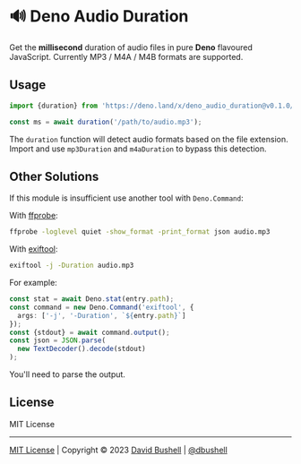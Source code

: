 # 🔊 Deno Audio Duration

Get the **millisecond** duration of audio files in pure **Deno** flavoured JavaScript. Currently MP3 / M4A / M4B formats are supported.

## Usage

```javascript
import {duration} from 'https://deno.land/x/deno_audio_duration@v0.1.0/mod.ts';

const ms = await duration('/path/to/audio.mp3');
```

The `duration` function will detect audio formats based on the file extension. Import and use `mp3Duration` and `m4aDuration` to bypass this detection.

## Other Solutions

If this module is insufficient use another tool with `Deno.Command`:

With [ffprobe](https://ffmpeg.org/ffprobe.html):

```sh
ffprobe -loglevel quiet -show_format -print_format json audio.mp3
```

With [exiftool](https://exiftool.org/):

```sh
exiftool -j -Duration audio.mp3
```

For example:

```typescript
const stat = await Deno.stat(entry.path);
const command = new Deno.Command('exiftool', {
  args: ['-j', '-Duration', `${entry.path}`]
});
const {stdout} = await command.output();
const json = JSON.parse(
  new TextDecoder().decode(stdout)
);
```

You'll need to parse the output.

## License

MIT License

* * *

[MIT License](/LICENSE) | Copyright © 2023 [David Bushell](https://dbushell.com) | [@dbushell](https://twitter.com/dbushell)

